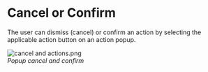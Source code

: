 # Cancel or Confirm

The user can dismiss (cancel) or confirm an action by selecting the applicable action button on an action popup.



![cancel and actions.png](media/pt_14_cancel_and_actions-850x478.png)  
*Popup cancel and confirm*
